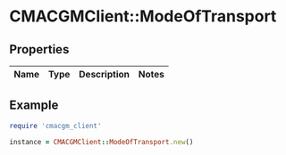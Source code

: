 # CMACGMClient::ModeOfTransport

## Properties

| Name | Type | Description | Notes |
| ---- | ---- | ----------- | ----- |

## Example

```ruby
require 'cmacgm_client'

instance = CMACGMClient::ModeOfTransport.new()
```

